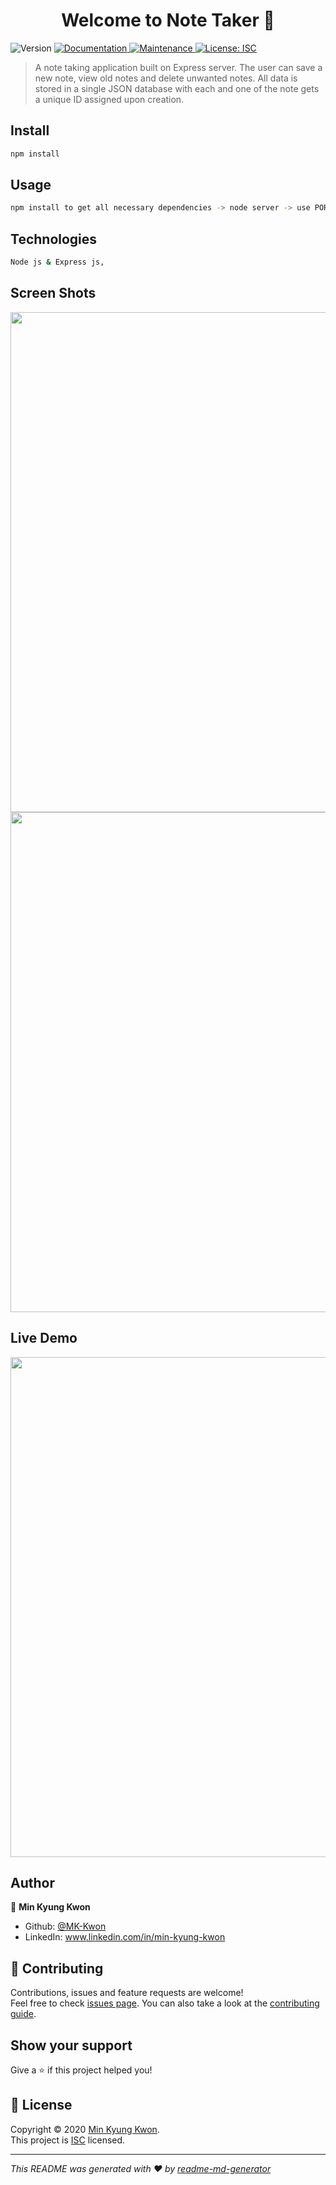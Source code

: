 <h1 align="center">Welcome to Note Taker 👋</h1>
<p>
  <img alt="Version" src="https://img.shields.io/badge/version-1.0.0-blue.svg?cacheSeconds=2592000" />
  <a href="https://github.com/MK-Kwon/Note-Taker#readme" target="_blank">
    <img alt="Documentation" src="https://img.shields.io/badge/documentation-yes-brightgreen.svg" />
  </a>
  <a href="https://github.com/MK-Kwon/Note-Taker/graphs/commit-activity" target="_blank">
    <img alt="Maintenance" src="https://img.shields.io/badge/Maintained%3F-yes-green.svg" />
  </a>
  <a href="https://github.com/MK-Kwon/Note-Taker/blob/master/LICENSE" target="_blank">
    <img alt="License: ISC" src="https://img.shields.io/github/license/MK-Kwon/Note Taker" />
  </a>
</p>

> A note taking application built on Express server. The user can save a new note, view old notes and delete unwanted notes. All data is stored in a single JSON database with each and one of the note gets a unique ID assigned upon creation.

## Install

```sh
npm install
```

## Usage

```sh
npm install to get all necessary dependencies -> node server -> use PORT 3000 
```

## Technologies

```sh
Node js & Express js, 
```
## Screen Shots

<img src="http://drive.google.com/uc?id=1UlVOjnRQE614ExLJm7WVKo3oFZX-NTii" width ="800">
<img src="http://drive.google.com/uc?id=1zzGbVx7Os3xsgGKbqNPcsSR15KXRfmtk" width ="800">



## Live Demo

<img src="https://thumbs.gfycat.com/NegativeHeartfeltArkshell-size_restricted.gif" width ="800">

## Author

👤 **Min Kyung Kwon**

* Github: [@MK-Kwon](https://github.com/MK-Kwon)
* LinkedIn: www.linkedin.com/in/min-kyung-kwon

## 🤝 Contributing

Contributions, issues and feature requests are welcome!<br />Feel free to check [issues page](https://github.com/MK-Kwon/Note-Taker/issues). You can also take a look at the [contributing guide](https://github.com/MK-Kwon/Note-Taker/blob/master/CONTRIBUTING.md).

## Show your support

Give a ⭐️ if this project helped you!

## 📝 License

Copyright © 2020 [Min Kyung Kwon](https://github.com/MK-Kwon).<br />
This project is [ISC](https://github.com/MK-Kwon/Note-Taker/blob/master/LICENSE) licensed.

***
_This README was generated with ❤️ by [readme-md-generator](https://github.com/kefranabg/readme-md-generator)_
